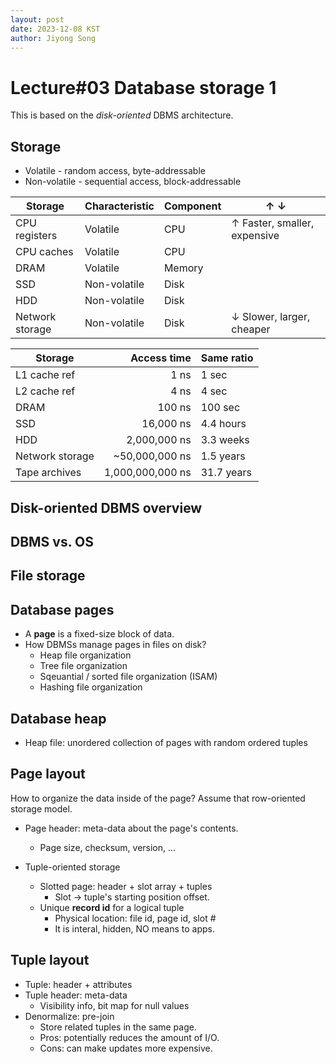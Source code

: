 ```yaml
---
layout: post
date: 2023-12-08 KST
author: Jiyong Song
---
```


# Lecture#03 Database storage 1

This is based on the *disk-oriented* DBMS architecture.



## Storage

* Volatile - random access, byte-addressable
* Non-volatile - sequential access, block-addressable

| Storage           | Characteristic    | Component | &uarr; &darr; |
|---                |---                |---        |---            |
| CPU registers     | Volatile          | CPU       | &uarr; Faster, smaller, expensive |
| CPU caches        | Volatile          | CPU       |               |
| DRAM              | Volatile          | Memory    |               |
| SSD               | Non-volatile      | Disk      |               |
| HDD               | Non-volatile      | Disk      |               |
| Network storage   | Non-volatile      | Disk      | &darr; Slower, larger, cheaper    |

<!--
| Volatile          | Non-volatile      |
|---                |---                |
| Random access     | Sequential access |
| Byte-addressable  | Block-addressable |
-->

| Storage           | Access time       | Same ratio    |
|---                |---:               |---            |
| L1 cache ref      | 1 ns              | 1 sec         |
| L2 cache ref      | 4 ns              | 4 sec         |
| DRAM              | 100 ns            | 100 sec       |
| SSD               | 16,000 ns         | 4.4 hours     |
| HDD               | 2,000,000 ns      | 3.3 weeks     |
| Network storage   | ~50,000,000 ns    | 1.5 years     |
| Tape archives     | 1,000,000,000 ns  | 31.7 years    |



## Disk-oriented DBMS overview



## DBMS vs. OS



## File storage



## Database pages

* A **page** is a fixed-size block of data.
* How DBMSs manage pages in files on disk?
  - Heap file organization
  - Tree file organization
  - Sqeuantial / sorted file organization (ISAM)
  - Hashing file organization


## Database heap

* Heap file: unordered collection of pages with random ordered tuples



## Page layout

How to organize the data inside of the page?
Assume that row-oriented storage model.

* Page header: meta-data about the page's contents.
  - Page size, checksum, version, ...

* Tuple-oriented storage
  - Slotted page: header + slot array + tuples
    - Slot -> tuple's starting position offset.
  - Unique **record id** for a logical tuple
    - Physical location: file id, page id, slot #
    - It is interal, hidden, NO means to apps.



## Tuple layout

* Tuple: header + attributes
* Tuple header: meta-data
  - Visibility info, bit map for null values
* Denormalize: pre-join
  - Store related tuples in the same page.
  - Pros: potentially reduces the amount of I/O.
  - Cons: can make updates more expensive.
